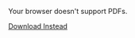 <object data="/assets/2024-05-12-OhmJS Example Use-Case.pdf" width="1000" height="1000" type="application/pdf">    
	<p>Your browser doesn't support PDFs.</p>
    <p><a href="/assets/2024-05-12-OhmJS Example Use-Case.pdf">Download Instead</a></p>
</object>

<script src="https://utteranc.es/client.js" 
        repo="guitarvydas/guitarvydas.github.io" 
        issue-term="pathname" 
        theme="github-light" 
        crossorigin="anonymous" 
        async> 
</script> 

